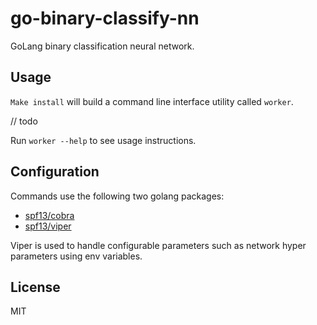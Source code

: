 # go-binary-classify-nn

GoLang binary classification neural network.

## Usage

`Make install` will build a command line interface utility called `worker`.

// todo

Run `worker --help` to see usage instructions.

## Configuration

Commands use the following two golang packages:

- [spf13/cobra](https://github.com/spf13/cobra)
- [spf13/viper](https://github.com/spf13/viper)

Viper is used to handle configurable parameters such as network hyper parameters using env variables.

## License

MIT